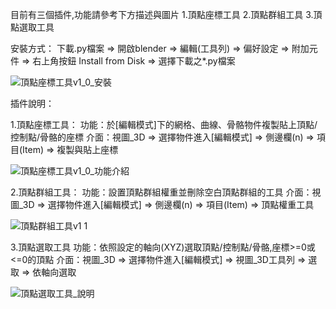 目前有三個插件,功能請參考下方描述與圖片
1.頂點座標工具
2.頂點群組工具
3.頂點選取工具

安裝方式：
下載.py檔案 => 開啟blender => 編輯(工具列) => 偏好設定 => 附加元件 => 右上角按鈕 Install from Disk => 選擇下載之*.py檔案

![頂點座標工具v1_0_安裝](https://github.com/user-attachments/assets/1abc622d-0e83-48fa-9d5f-5652699374c6)

插件說明：

1.頂點座標工具：
功能：於[編輯模式]下的網格、曲線、骨骼物件複製貼上頂點/控制點/骨骼的座標
介面：視圖_3D => 選擇物件進入[編輯模式] => 側邊欄(n) => 項目(Item) => 複製與貼上座標

![頂點座標工具v1_0_功能介紹](https://github.com/user-attachments/assets/cdb7d5bc-a30e-4eb3-8ce6-1b128d3b6626)

2.頂點群組工具：
功能：設置頂點群組權重並刪除空白頂點群組的工具
介面：視圖_3D => 選擇物件進入[編輯模式] => 側邊欄(n) => 項目(Item) => 頂點權重工具

![頂點群組工具v1 1](https://github.com/user-attachments/assets/b4ac5597-0e08-49c8-85c2-c9dc53e6ba9f)

3.頂點選取工具
功能：依照設定的軸向(XYZ)選取頂點/控制點/骨骼,座標>=0或<=0的頂點
介面：視圖_3D => 選擇物件進入[編輯模式] => 視圖_3D工具列 => 選取 => 依軸向選取

![頂點選取工具_說明](https://github.com/user-attachments/assets/190429c2-017b-42d0-9a22-d9621f4c945d)
